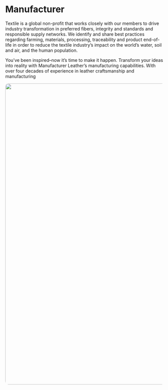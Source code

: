 # Manufacturer

Textile is a global non-profit that works closely with our members to drive industry transformation in preferred fibers, integrity and standards and responsible supply networks. We identify and share best practices regarding farming, materials, processing, traceability and product end-of-life in order to reduce the textile industry’s impact on the world’s water, soil and air, and the human population.


You’ve been inspired–now it’s time to make it happen. Transform your ideas into reality with Manufacturer Leather’s manufacturing capabilities. With over four decades of experience in leather craftsmanship and manufacturing


<img src="https://github.com/vManav123/Manufacturer/blob/master/Project.png" width="950px" style="border-radius:10px;">

